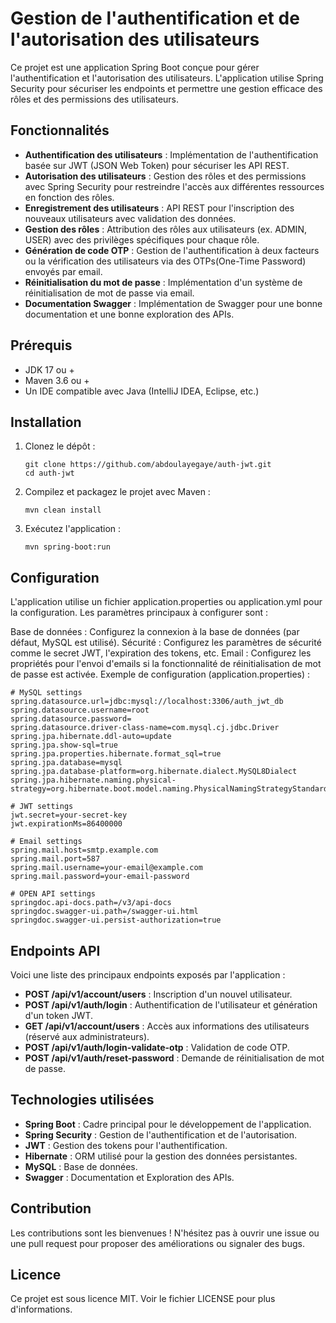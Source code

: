 # Gestion de l'authentification et de l'autorisation des utilisateurs

Ce projet est une application Spring Boot conçue pour gérer l'authentification et l'autorisation des utilisateurs. 
L'application utilise Spring Security pour sécuriser les endpoints et permettre une gestion efficace des rôles et des permissions des utilisateurs.

## Fonctionnalités

- **Authentification des utilisateurs** : Implémentation de l'authentification basée sur JWT (JSON Web Token) pour sécuriser les API REST.
- **Autorisation des utilisateurs** : Gestion des rôles et des permissions avec Spring Security pour restreindre l'accès aux différentes ressources en fonction des rôles.
- **Enregistrement des utilisateurs** : API REST pour l'inscription des nouveaux utilisateurs avec validation des données.
- **Gestion des rôles** : Attribution des rôles aux utilisateurs (ex. ADMIN, USER) avec des privilèges spécifiques pour chaque rôle.
- **Génération de code OTP** : Gestion de l'authentification à deux facteurs ou la vérification des utilisateurs via des OTPs(One-Time Password) envoyés par email.
- **Réinitialisation du mot de passe** : Implémentation d'un système de réinitialisation de mot de passe via email.
- **Documentation Swagger** : Implémentation de Swagger pour une bonne documentation et une bonne exploration des APIs.

## Prérequis

- JDK 17 ou +
- Maven 3.6 ou +
- Un IDE compatible avec Java (IntelliJ IDEA, Eclipse, etc.)

## Installation

1. Clonez le dépôt :
   
       git clone https://github.com/abdoulayegaye/auth-jwt.git
       cd auth-jwt
   
2. Compilez et packagez le projet avec Maven :

       mvn clean install
   
3. Exécutez l'application :

       mvn spring-boot:run

   
## Configuration

L'application utilise un fichier application.properties ou application.yml pour la configuration. 
Les paramètres principaux à configurer sont :
    
Base de données : Configurez la connexion à la base de données (par défaut, MySQL est utilisé).
Sécurité : Configurez les paramètres de sécurité comme le secret JWT, l'expiration des tokens, etc.
Email : Configurez les propriétés pour l'envoi d'emails si la fonctionnalité de réinitialisation de mot de passe est activée.
Exemple de configuration (application.properties) :

    # MySQL settings
    spring.datasource.url=jdbc:mysql://localhost:3306/auth_jwt_db
    spring.datasource.username=root
    spring.datasource.password=
    spring.datasource.driver-class-name=com.mysql.cj.jdbc.Driver
    spring.jpa.hibernate.ddl-auto=update
    spring.jpa.show-sql=true
    spring.jpa.properties.hibernate.format_sql=true
    spring.jpa.database=mysql
    spring.jpa.database-platform=org.hibernate.dialect.MySQL8Dialect
    spring.jpa.hibernate.naming.physical-strategy=org.hibernate.boot.model.naming.PhysicalNamingStrategyStandardImpl

    # JWT settings
    jwt.secret=your-secret-key
    jwt.expirationMs=86400000

    # Email settings
    spring.mail.host=smtp.example.com
    spring.mail.port=587
    spring.mail.username=your-email@example.com
    spring.mail.password=your-email-password

    # OPEN API settings
    springdoc.api-docs.path=/v3/api-docs
    springdoc.swagger-ui.path=/swagger-ui.html
    springdoc.swagger-ui.persist-authorization=true


## Endpoints API

Voici une liste des principaux endpoints exposés par l'application :

- **POST /api/v1/account/users** : Inscription d'un nouvel utilisateur.
- **POST /api/v1/auth/login** : Authentification de l'utilisateur et génération d'un token JWT.
- **GET /api/v1/account/users** : Accès aux informations des utilisateurs (réservé aux administrateurs).
- **POST /api/v1/auth/login-validate-otp** : Validation de code OTP.
- **POST /api/v1/auth/reset-password** : Demande de réinitialisation de mot de passe.

## Technologies utilisées

- **Spring Boot** : Cadre principal pour le développement de l'application.
- **Spring Security** : Gestion de l'authentification et de l'autorisation.
- **JWT** : Gestion des tokens pour l'authentification.
- **Hibernate** : ORM utilisé pour la gestion des données persistantes.
- **MySQL** : Base de données.
- **Swagger** : Documentation et Exploration des APIs.
  
## Contribution

Les contributions sont les bienvenues ! N'hésitez pas à ouvrir une issue ou une pull request pour proposer des améliorations ou signaler des bugs.

## Licence

Ce projet est sous licence MIT. Voir le fichier LICENSE pour plus d'informations.
